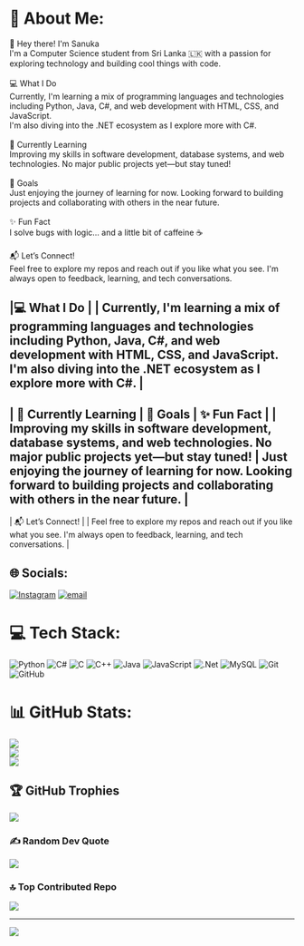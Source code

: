 # 💫 About Me:
👋 Hey there! I'm Sanuka<br>I'm a Computer Science student from Sri Lanka 🇱🇰 with a passion for exploring technology and building cool things with code.<br><br>💻 What I Do<br>Currently, I'm learning a mix of programming languages and technologies including Python, Java, C#, and web development with HTML, CSS, and JavaScript.<br>I'm also diving into the .NET ecosystem as I explore more with C#.<br><br>🌱 Currently Learning<br>Improving my skills in software development, database systems, and web technologies. No major public projects yet—but stay tuned!<br><br>🎯 Goals<br>Just enjoying the journey of learning for now. Looking forward to building projects and collaborating with others in the near future.<br><br>✨ Fun Fact<br>I solve bugs with logic... and a little bit of caffeine ☕<br><br>📬 Let’s Connect!<br>Feel free to explore my repos and reach out if you like what you see. I'm always open to feedback, learning, and tech conversations.
 
 
|💻 What I Do |
| Currently, I'm learning a mix of programming languages and technologies including Python, Java, C#, and web development with HTML, CSS, and JavaScript.<br>I'm also diving into the .NET ecosystem as I explore more with C#. |
---------------
| 🌱 Currently Learning | 🎯 Goals | ✨ Fun Fact |
| Improving my skills in software development, database systems, and web technologies. No major public projects yet—but stay tuned! | Just enjoying the journey of learning for now. Looking forward to building projects and collaborating with others in the near future. |
---------------------------------------------------------------------------------------------------------------------------------------------------------------
| 📬 Let’s Connect! |
| Feel free to explore my repos and reach out if you like what you see. I'm always open to feedback, learning, and tech conversations. |

## 🌐 Socials:
[![Instagram](https://img.shields.io/badge/Instagram-%23E4405F.svg?logo=Instagram&logoColor=white)](https://instagram.com/sanuka.s.waravita) [![email](https://img.shields.io/badge/Email-D14836?logo=gmail&logoColor=white)](mailto:sanuka.s.waravita@gmail.com) 

# 💻 Tech Stack:
![Python](https://img.shields.io/badge/python-3670A0?style=for-the-badge&logo=python&logoColor=ffdd54) ![C#](https://img.shields.io/badge/c%23-%23239120.svg?style=for-the-badge&logo=csharp&logoColor=white) ![C](https://img.shields.io/badge/c-%2300599C.svg?style=for-the-badge&logo=c&logoColor=white) ![C++](https://img.shields.io/badge/c++-%2300599C.svg?style=for-the-badge&logo=c%2B%2B&logoColor=white) ![Java](https://img.shields.io/badge/java-%23ED8B00.svg?style=for-the-badge&logo=openjdk&logoColor=white) ![JavaScript](https://img.shields.io/badge/javascript-%23323330.svg?style=for-the-badge&logo=javascript&logoColor=%23F7DF1E) ![.Net](https://img.shields.io/badge/.NET-5C2D91?style=for-the-badge&logo=.net&logoColor=white) ![MySQL](https://img.shields.io/badge/mysql-4479A1.svg?style=for-the-badge&logo=mysql&logoColor=white) ![Git](https://img.shields.io/badge/git-%23F05033.svg?style=for-the-badge&logo=git&logoColor=white) ![GitHub](https://img.shields.io/badge/github-%23121011.svg?style=for-the-badge&logo=github&logoColor=white)
# 📊 GitHub Stats:
![](https://github-readme-stats.vercel.app/api?username=SanukaWaravita&theme=dark&hide_border=false&include_all_commits=true&count_private=true)<br/>
![](https://nirzak-streak-stats.vercel.app/?user=SanukaWaravita&theme=dark&hide_border=false)<br/>
![](https://github-readme-stats.vercel.app/api/top-langs/?username=SanukaWaravita&theme=dark&hide_border=false&include_all_commits=true&count_private=true&layout=compact)

## 🏆 GitHub Trophies
![](https://github-profile-trophy.vercel.app/?username=SanukaWaravita&theme=dark&no-frame=false&no-bg=true&margin-w=4)

### ✍️ Random Dev Quote
![](https://quotes-github-readme.vercel.app/api?type=horizontal&theme=radical)

### 🔝 Top Contributed Repo
![](https://github-contributor-stats.vercel.app/api?username=SanukaWaravita&limit=5&theme=dark&combine_all_yearly_contributions=true)

---
[![](https://visitcount.itsvg.in/api?id=SanukaWaravita&icon=9&color=1)](https://visitcount.itsvg.in)

<!-- Proudly created with GPRM ( https://gprm.itsvg.in ) -->
